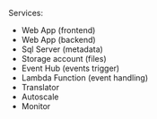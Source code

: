 Services:
- Web App (frontend)
- Web App (backend)
- Sql Server (metadata)
- Storage account (files)
- Event Hub (events trigger)
- Lambda Function (event handling)
- Translator
- Autoscale
- Monitor
